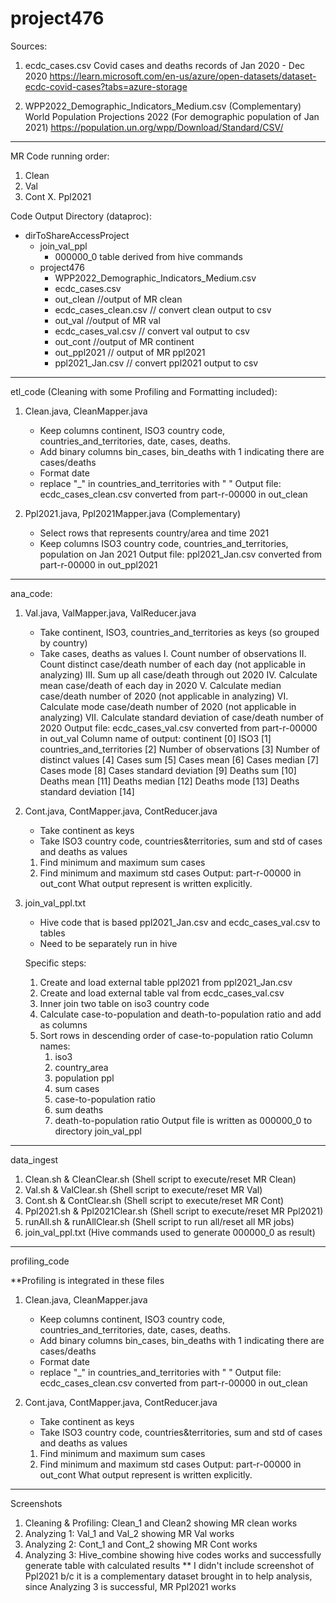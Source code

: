 # project476


Sources:
1. ecdc_cases.csv
Covid cases and deaths records of Jan 2020 - Dec 2020
https://learn.microsoft.com/en-us/azure/open-datasets/dataset-ecdc-covid-cases?tabs=azure-storage

2. WPP2022_Demographic_Indicators_Medium.csv (Complementary)
World Population Projections 2022 (For demographic population of Jan 2021)
https://population.un.org/wpp/Download/Standard/CSV/

------------------------------------------------------------------------------

MR Code running order:
1. Clean
2. Val
3. Cont
X. Ppl2021

Code Output Directory (dataproc):
- dirToShareAccessProject
	- join_val_ppl
		- 000000_0 table derived from hive commands
	- project476
		- WPP2022_Demographic_Indicators_Medium.csv
		- ecdc_cases.csv
		- out_clean //output of MR clean
		- ecdc_cases_clean.csv // convert clean output to csv
		- out_val //output of MR val
		- ecdc_cases_val.csv // convert val output to csv
		- out_cont //output of MR continent
		- out_ppl2021 // output of MR ppl2021
		- ppl2021_Jan.csv // convert ppl2021 output to csv

------------------------------------------------------------------------------

etl_code (Cleaning with some Profiling and Formatting included):

1. Clean.java, CleanMapper.java
	- Keep columns continent, ISO3 country code, countries_and_territories, date, cases, deaths.
	- Add binary columns bin_cases, bin_deaths with 1 indicating there are cases/deaths
	- Format date
	- replace "_" in countries_and_territories with " "
	Output file: ecdc_cases_clean.csv converted from part-r-00000 in out_clean

2. Ppl2021.java, Ppl2021Mapper.java (Complementary)
	- Select rows that represents country/area and time 2021
	- Keep columns ISO3 country code, countries_and_territories, population on Jan 2021
	Output file: ppl2021_Jan.csv converted from part-r-00000 in out_ppl2021

------------------------------------------------------------------------------

ana_code:

1. Val.java, ValMapper.java, ValReducer.java
	- Take continent, ISO3, countries_and_territories as keys (so grouped by country)
	- Take cases, deaths as values
	I. Count number of observations
	II. Count distinct case/death number of each day (not applicable in analyzing)
	III. Sum up all case/death through out 2020
	IV. Calculate mean case/death of each day in 2020
	V. Calculate median case/death number of 2020 (not applicable in analyzing)
	VI. Calculate mode case/death number of 2020 (not applicable in analyzing)
	VII. Calculate standard deviation of case/death number of 2020
	Output file: ecdc_cases_val.csv converted from part-r-00000 in out_val
	Column name of output:
		continent [0]
		ISO3 [1]
		countries_and_territories [2]
		Number of observations [3]
		Number of distinct values [4]
		Cases sum [5]
		Cases mean [6]
		Cases median [7]
		Cases mode [8]
		Cases standard deviation [9]
		Deaths sum [10]
		Deaths mean [11]
		Deaths median [12]
		Deaths mode [13]
		Deaths standard deviation [14]

2. Cont.java, ContMapper.java, ContReducer.java
	- Take continent as keys
	- Take ISO3 country code, countries&territories, sum and std of cases and deaths as values
	1. Find minimum and maximum sum cases
	2. Find minimum and maximum std cases
	Output: part-r-00000 in out_cont
	What output represent is written explicitly.

3. join_val_ppl.txt
	- Hive code that is based ppl2021_Jan.csv and ecdc_cases_val.csv to tables
	- Need to be separately run in hive

	Specific steps:
	1. Create and load external table ppl2021 from ppl2021_Jan.csv
	2. Create and load external table val from ecdc_cases_val.csv
	3. Inner join two table on iso3 country code
	4. Calculate case-to-population and death-to-population ratio and add as columns
	5. Sort rows in descending order of case-to-population ratio
	Column names:
		1. iso3
		2. country_area
		3. population ppl
		4. sum cases
		5. case-to-population ratio
		6. sum deaths
		7. death-to-population ratio
	Output file is written as 000000_0 to directory join_val_ppl

------------------------------------------------------------------------------

data_ingest
1. Clean.sh & CleanClear.sh (Shell script to execute/reset MR Clean)
2. Val.sh & ValClear.sh (Shell script to execute/reset MR Val)
3. Cont.sh & ContClear.sh (Shell script to execute/reset MR Cont)
4. Ppl2021.sh & Ppl2021Clear.sh (Shell script to execute/reset MR Ppl2021)
5. runAll.sh & runAllClear.sh (Shell script to run all/reset all MR jobs)
6. join_val_ppl.txt (Hive commands used to generate 000000_0 as result)

------------------------------------------------------------------------------

profiling_code

**Profiling is integrated in these files

1. Clean.java, CleanMapper.java
	- Keep columns continent, ISO3 country code, countries_and_territories, date, cases, deaths.
	- Add binary columns bin_cases, bin_deaths with 1 indicating there are cases/deaths
	- Format date
	- replace "_" in countries_and_territories with " "
	Output file: ecdc_cases_clean.csv converted from part-r-00000 in out_clean

2. Cont.java, ContMapper.java, ContReducer.java
	- Take continent as keys
	- Take ISO3 country code, countries&territories, sum and std of cases and deaths as values
	1. Find minimum and maximum sum cases
	2. Find minimum and maximum std cases
	Output: part-r-00000 in out_cont
	What output represent is written explicitly.

------------------------------------------------------------------------------

Screenshots
1. Cleaning & Profiling: Clean_1 and Clean2 showing MR clean works
2. Analyzing 1: Val_1 and Val_2 showing MR Val works
3. Analyzing 2: Cont_1 and Cont_2 showing MR Cont works
4. Analyzing 3: Hive_combine showing hive codes works and successfully generate table with calculated results
** I didn't include screenshot of Ppl2021 b/c it is a complementary dataset brought in to help analysis, since Analyzing 3 is successful, MR Ppl2021 works
